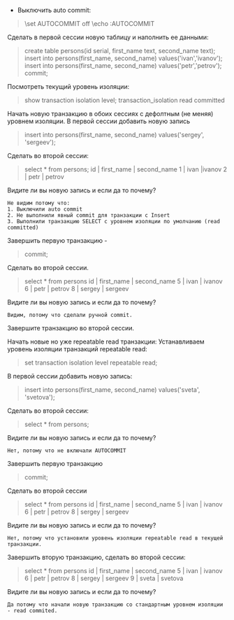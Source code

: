 - Выключить auto commit: 

> \set AUTOCOMMIT off \echo :AUTOCOMMIT

Cделать в первой сессии новую таблицу и наполнить ее данными: 

> create table persons(id serial, first_name text, second_name text);
> insert into persons(first_name, second_name) values('ivan','ivanov');  
> insert into persons(first_name, second_name) values('petr','petrov');  
> commit;

Посмотреть текущий уровень изоляции: 

> show transaction isolation level; 
> transaction_isolation
> read committed

Начать новую транзакцию в обоих сессиях с дефолтным (не меняя) уровнем изоляции. В первой сессии добавить новую запись 

> insert into persons(first_name, second_name) values('sergey', 'sergeev');

Сделать во второй сессии: 

> select * from persons; 
> id | first_name | second_name 
> 1 | ivan       |ivanov 
> 2 | petr       | petrov


Видите ли вы новую запись и если да то почему?

    Не видим потому что: 
    1. Выключили auto commit 
    2. Не выполнили явный commit для транзакции с Insert 
    3. Выполнили транзакцию SELECT с уровнем изоляции по умолчанию (read committed)

Завершить первую транзакцию - 

> commit;

Сделать во второй сессии.

> select * from persons
> id	 |	first_name | second_name
> 5	|	ivan      |	ivanov
> 6	|	petr       | petrov
> 8	|	sergey     |	sergeev

 Видите ли вы новую запись и если да то почему?

    Видим, потому что сделали ручной commit.

Завершите транзакцию во второй сессии.

Начать новые но уже repeatable read транзакции: 
Устанавливаем уровень изоляции транзакций repeatable read: 

> set transaction isolation level repeatable read;

В первой сессии добавить новую запись: 
> insert into persons(first_name, second_name) values('sveta', 'svetova');

Сделать во второй сессии: 
> select * from persons;

Видите ли вы новую запись и если да то почему? 

    Нет, потому что не включали AUTOCOMMIT

Завершить первую транзакцию 

> commit;

Сделать во второй сессии 
> select * from persons
> id	 |	first_name | second_name
> 5	|	ivan      |	ivanov
> 6	|	petr       | petrov
> 8	|	sergey     |	sergeev

Видите ли вы новую запись и если да то почему? 

    Нет, потому что установили уровень изоляции repeatable read в текущей транзакции.

Завершить вторую транзакцию, сделать во второй сессии: 
> select * from persons
> id | first_name | second_name
> 5 | ivan       | ivanov
> 6 | petr       | petrov
> 8 | sergey     | sergeev
> 9 | sveta      | svetova

Видите ли вы новую запись и если да то почему? 

    Да потому что начали новую транзакцию со стандартным уровнем изоляции - read commited.
